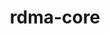 ---
title: "rdma-core"
layout: cache
categories: [package, v0.18.1]
meta: {"versions": ["39.1"], "compilers": ["gcc@=7.3.1", "gcc@=7.5.0"], "oss": ["amzn2", "ubuntu18.04"], "platforms": ["linux"], "targets": ["aarch64", "graviton2", "x86_64", "x86_64_v3", "x86_64_v4"], "stacks": ["aws-ahug", "aws-ahug-aarch64", "aws-isc", "aws-isc-aarch64", "radiuss", "root"], "num_specs": 9, "num_specs_by_stack": {"aws-ahug": 2, "root": 9, "aws-isc": 4, "aws-ahug-aarch64": 2, "aws-isc-aarch64": 4, "radiuss": 1}}
spec_details: [{"hash": "mpmhpkdbyzlh2enat4l6m4dezdvubko6", "compiler": "gcc@=7.3.1", "versions": ["39.1"], "os": "amzn2", "platform": "linux", "target": "x86_64_v4", "variants": ["build_type=RelWithDebInfo", "~ipo"], "stacks": ["aws-ahug", "root", "aws-isc"], "size": "-", "tarball": "https://binaries.spack.io/v0.18.1/build_cache/linux-amzn2-x86_64_v4/gcc-7.3.1/rdma-core-39.1/linux-amzn2-x86_64_v4-gcc-7.3.1-rdma-core-39.1-mpmhpkdbyzlh2enat4l6m4dezdvubko6.spack"}, {"hash": "lkb2udwr44rffgqkdqmedfdhjsobmfbz", "compiler": "gcc@=7.3.1", "versions": ["39.1"], "os": "amzn2", "platform": "linux", "target": "graviton2", "variants": ["build_type=RelWithDebInfo", "~ipo"], "stacks": ["aws-ahug-aarch64", "root", "aws-isc-aarch64"], "size": "-", "tarball": "https://binaries.spack.io/v0.18.1/build_cache/linux-amzn2-graviton2/gcc-7.3.1/rdma-core-39.1/linux-amzn2-graviton2-gcc-7.3.1-rdma-core-39.1-lkb2udwr44rffgqkdqmedfdhjsobmfbz.spack"}, {"hash": "gcz4tjhed75vktahu2t6rwrwswcgnzwg", "compiler": "gcc@=7.3.1", "versions": ["39.1"], "os": "amzn2", "platform": "linux", "target": "aarch64", "variants": ["build_type=RelWithDebInfo", "~ipo"], "stacks": ["aws-ahug-aarch64", "root", "aws-isc-aarch64"], "size": "-", "tarball": "https://binaries.spack.io/v0.18.1/build_cache/linux-amzn2-aarch64/gcc-7.3.1/rdma-core-39.1/linux-amzn2-aarch64-gcc-7.3.1-rdma-core-39.1-gcz4tjhed75vktahu2t6rwrwswcgnzwg.spack"}, {"hash": "oaltogs6dq373eh4t7o4t7p6ohqw7ofu", "compiler": "gcc@=7.3.1", "versions": ["39.1"], "os": "amzn2", "platform": "linux", "target": "x86_64_v3", "variants": ["build_type=RelWithDebInfo", "~ipo"], "stacks": ["root", "aws-isc"], "size": "-", "tarball": "https://binaries.spack.io/v0.18.1/build_cache/linux-amzn2-x86_64_v3/gcc-7.3.1/rdma-core-39.1/linux-amzn2-x86_64_v3-gcc-7.3.1-rdma-core-39.1-oaltogs6dq373eh4t7o4t7p6ohqw7ofu.spack"}, {"hash": "wlcpw2eq5bawfa644hzxi5mphjndrn74", "compiler": "gcc@=7.3.1", "versions": ["39.1"], "os": "amzn2", "platform": "linux", "target": "x86_64_v3", "variants": ["build_type=RelWithDebInfo", "~ipo"], "stacks": ["aws-ahug", "root", "aws-isc"], "size": "-", "tarball": "https://binaries.spack.io/v0.18.1/build_cache/linux-amzn2-x86_64_v3/gcc-7.3.1/rdma-core-39.1/linux-amzn2-x86_64_v3-gcc-7.3.1-rdma-core-39.1-wlcpw2eq5bawfa644hzxi5mphjndrn74.spack"}, {"hash": "xqm7f67hwbkjhcm2cyclzo22kbm7hgbb", "compiler": "gcc@=7.5.0", "versions": ["39.1"], "os": "ubuntu18.04", "platform": "linux", "target": "x86_64", "variants": ["build_type=RelWithDebInfo", "~ipo"], "stacks": ["radiuss", "root"], "size": "-", "tarball": "https://binaries.spack.io/v0.18.1/build_cache/linux-ubuntu18.04-x86_64/gcc-7.5.0/rdma-core-39.1/linux-ubuntu18.04-x86_64-gcc-7.5.0-rdma-core-39.1-xqm7f67hwbkjhcm2cyclzo22kbm7hgbb.spack"}, {"hash": "fvk2okupn4jbyiumyvsb6gf3u2fakofc", "compiler": "gcc@=7.3.1", "versions": ["39.1"], "os": "amzn2", "platform": "linux", "target": "x86_64_v4", "variants": ["build_type=RelWithDebInfo", "~ipo"], "stacks": ["root", "aws-isc"], "size": "-", "tarball": "https://binaries.spack.io/v0.18.1/build_cache/linux-amzn2-x86_64_v4/gcc-7.3.1/rdma-core-39.1/linux-amzn2-x86_64_v4-gcc-7.3.1-rdma-core-39.1-fvk2okupn4jbyiumyvsb6gf3u2fakofc.spack"}, {"hash": "i4wlbbwnc2xykusv47yzjhf53uxi2paa", "compiler": "gcc@=7.3.1", "versions": ["39.1"], "os": "amzn2", "platform": "linux", "target": "aarch64", "variants": ["build_type=RelWithDebInfo", "~ipo"], "stacks": ["root", "aws-isc-aarch64"], "size": "-", "tarball": "https://binaries.spack.io/v0.18.1/build_cache/linux-amzn2-aarch64/gcc-7.3.1/rdma-core-39.1/linux-amzn2-aarch64-gcc-7.3.1-rdma-core-39.1-i4wlbbwnc2xykusv47yzjhf53uxi2paa.spack"}, {"hash": "4m3zzxkjqjitisxxnotryz7doq5vblmq", "compiler": "gcc@=7.3.1", "versions": ["39.1"], "os": "amzn2", "platform": "linux", "target": "graviton2", "variants": ["build_type=RelWithDebInfo", "~ipo"], "stacks": ["root", "aws-isc-aarch64"], "size": "-", "tarball": "https://binaries.spack.io/v0.18.1/build_cache/linux-amzn2-graviton2/gcc-7.3.1/rdma-core-39.1/linux-amzn2-graviton2-gcc-7.3.1-rdma-core-39.1-4m3zzxkjqjitisxxnotryz7doq5vblmq.spack"}]
---